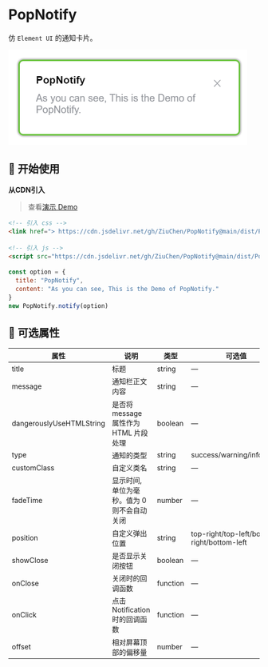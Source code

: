 # PopNotify

仿 `Element UI` 的通知卡片。

![image](image.png)

## 🚀 开始使用

**从CDN引入**

> 查看[演示 Demo](https://ziuchen.github.io/PopNotify/demo/Demo.html)

```html
<!-- 引入 css -->
<link href="> https://cdn.jsdelivr.net/gh/ZiuChen/PopNotify@main/dist/PopNotify.min.css> " rel="stylesheet">

<!-- 引入 js -->
<script src="https://cdn.jsdelivr.net/gh/ZiuChen/PopNotify@main/dist/PopNotify.min.js"></script>
```

```js
const option = {
  title: "PopNotify",
  content: "As you can see, This is the Demo of PopNotify."
}
new PopNotify.notify(option)
```

## 📌 可选属性

| 属性                     | 说明                                        | 类型     | 可选值                                      | 默认值             |
| ------------------------ | ------------------------------------------- | -------- | ------------------------------------------- | ------------------ |
| title                    | 标题                                        | string   | —                                           | —                  |
| message                  | 通知栏正文内容                              | string   | —                                           | —                  |
| dangerouslyUseHTMLString | 是否将 message 属性作为 HTML 片段处理       | boolean  | —                                           | false              |
| type                     | 通知的类型                                  | string   | success/warning/info/error                  | —                  |
| customClass              | 自定义类名                                  | string   | —                                           | —                  |
| fadeTime                 | 显示时间, 单位为毫秒。值为 0 则不会自动关闭 | number   | —                                           | 4500               |
| position                 | 自定义弹出位置                              | string   | top-right/top-left/bottom-right/bottom-left | top-right          |
| showClose                | 是否显示关闭按钮                            | boolean  | —                                           | true               |
| onClose                  | 关闭时的回调函数                            | function | —                                           | —                  |
| onClick                  | 点击 Notification 时的回调函数              | function | —                                           | ()=>{this.close()} |
| offset                   | 相对屏幕顶部的偏移量                        | number   | —                                           | 0                  |

